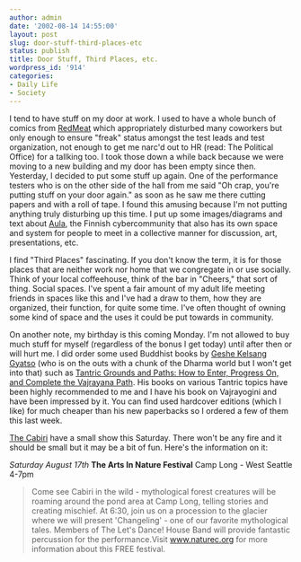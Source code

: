 ```yaml
---
author: admin
date: '2002-08-14 14:55:00'
layout: post
slug: door-stuff-third-places-etc
status: publish
title: Door Stuff, Third Places, etc.
wordpress_id: '914'
categories:
- Daily Life
- Society
---
```

I tend to have stuff on my door at work. I used to have a whole bunch of comics from <a href="http://www.redmeat.com">RedMeat</a> which appropriately disturbed many coworkers but only enough to ensure "freak" status amongst the test leads and test organization, not enough to get me narc'd out to HR (read: The Political Office) for a tallking too. I took those down a while back because we were moving to a new building and my door has been empty since then. Yesterday, I decided to put some stuff up again. One of the performance testers who is on the other side of the hall from me said "Oh crap, you're putting stuff on your door again." as soon as he saw me there cutting papers and with a roll of tape. I found this amusing because I'm not putting anything truly disturbing up this time. I put up some images/diagrams and text about <a href="http://www.aula.cc">Aula</a>, the Finnish cybercommunity that also has its own space and system for people to meet in a collective manner for discussion, art, presentations, etc.

I find "Third Places" fascinating. If you don't know the term, it is for those places that are neither work nor home that we congregate in or use socially. Think of your local coffeehouse, think of the bar in "Cheers," that sort of thing. Social spaces. I've spent a fair amount of my adult life meeting friends in spaces like this and I've had a draw to them, how they are organized, their function, for quite some time. I've often thought of owning some kind of space and the uses it could be put towards in community.

On another note, my birthday is this coming Monday. I'm not allowed to buy much stuff for myself (regardless of the bonus I get today) until after then or  will hurt me. I did order some used Buddhist books by <a href="http://www.amazon.com/exec/obidos/search-handle-url/index%3Dbooks%26field-author%3DGyatso%2C%20Geshe%20Kelsang/">Geshe Kelsang Gyatso</a> (who is on the outs with a chunk of the Dharma world but I won't get into that) such as <a href="http://www.amazon.com/exec/obidos/ASIN/094800634X/">Tantric Grounds and Paths: How to Enter, Progress On, and Complete the Vajrayana Path</a>. His books on various Tantric topics have been highly recommended to me and I have his book on Vajrayogini and have been impressed by it. You can find used hardcover editions (which I like) for much cheaper than his new paperbacks so I ordered a few of them this last week.

<a href="http://www.cabiri.org">The Cabiri</a> have a small show this Saturday. There won't be any fire and it should be small but it may be a bit of fun. Here's the information on it:

<em>Saturday August 17th</em>
<strong>The Arts In Nature Festival</strong>
Camp Long - West Seattle
4-7pm
<blockquote>Come see Cabiri in the wild - mythological forest creatures will be roaming around the pond area at Camp Long, telling stories and creating mischief.  At 6:30, join us on a procession to the glacier where we will present 'Changeling' - one of our favorite mythological tales.  Members of The Let's Dance! House Band will provide fantastic percussion for the performance.Visit <a href="http://www.naturec.org">www.naturec.org</a> for more information about this FREE festival.</blockquote>
